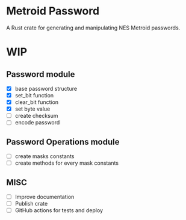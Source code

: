 # Metroid Password

A Rust crate for generating and manipulating NES Metroid passwords.

# WIP 

## Password module

- [X] base password structure
- [X] set_bit function
- [X] clear_bit function
- [X] set byte value
- [ ] create checksum
- [ ] encode password

## Password Operations module

- [ ] create masks constants
- [ ] create methods for every mask constants

## MISC

- [ ] Improve documentation
- [ ] Publish crate
- [ ] GitHub actions for tests and deploy
